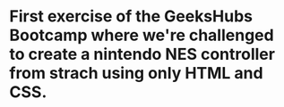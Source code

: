 # First exercise of the GeeksHubs Bootcamp where we're challenged to create a nintendo NES controller from strach using only HTML and CSS.
